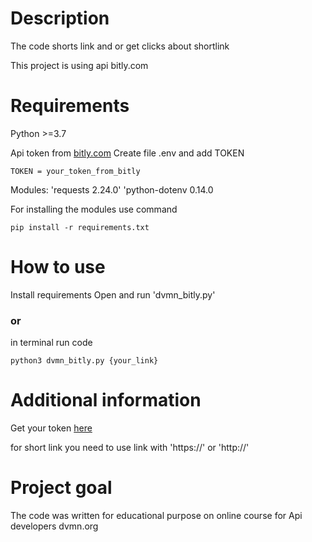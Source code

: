 # Description
The code shorts link and or get clicks about shortlink

This project is using api bitly.com

# Requirements
Python >=3.7

Api token from [bitly.com](https://dev.bitly.com/get_started.html)
Create file .env and add TOKEN
```
TOKEN = your_token_from_bitly
```

Modules:
'requests 2.24.0'
'python-dotenv 0.14.0

For installing the modules use command
```
pip install -r requirements.txt
```


# How to use

Install requirements
Open and run 'dvmn_bitly.py'

### or

in terminal run code

```
python3 dvmn_bitly.py {your_link}
```

# Additional information
Get your token [here](https://dev.bitly.com/get_started.html)
 
for short link you need to use link with 'https://' or 'http://'

# Project goal

The code was written for educational purpose on online course for Api developers dvmn.org


